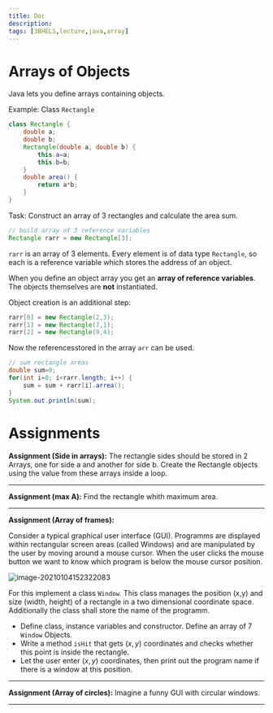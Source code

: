```yaml
---
title: Doc
description: 
tags: [3BHELS,lecture,java,array]
---
```


# Arrays of Objects

Java lets you define arrays containing objects.

Example: Class `Rectangle` 

```java
class Rectangle {
    double a;
    double b;
    Rectangle(double a, double b) {
        this.a=a;
        this.b=b;
    }
    double area() {
        return a*b;
    }
}
```



Task: Construct an array of 3 rectangles and calculate the area sum.

```java
// build array of 3 reference variables
Rectangle rarr = new Rectangle[3];
```

`rarr` is an array of 3 elements. Every element is of data type `Rectangle`, so each is a reference variable which stores the address of an object.

When you define an object array you get an **array of reference variables**. The objects themselves are **not** instantiated. 


Object creation is an additional step:

```java
rarr[0] = new Rectangle(2,3);
rarr[1] = new Rectangle(7,1);
rarr[2] = new Rectangle(9,4);
```

Now the referencesstored in the array `arr` can be used.

```java
// sum rectangle areas
double sum=0;
for(int i=0; i<rarr.length; i++) {
    sum = sum + rarr[i].arrea();
}
System.out.println(sum);
```





# Assignments

**Assignment (Side in arrays):** The rectangle sides should be stored in 2 Arrays, one for side a and another for side b. Create the Rectangle objects using the value from these arrays inside a loop.



---

**Assignment (max A):** Find the rectangle whith maximum area.



---

**Assignment (Array of frames):**

Consider a typical graphical user interface (GUI). Programms are displayed within rectangular screen areas (called Windows) and are manipulated by the user by moving around a mouse cursor. When the user clicks the mouse button we want to know which program is below the mouse cursor position.

![image-20210104152322083](fig/image-20210104152322083.png)

For this implement a class  `Window`. This class manages the position (x,y) and size (width, height) of a rectangle in a two dimensional coordinate space. Additionally the class shall store the name of the programm.

- Define class, instance variables and constructor.
  Define an array of 7 `Window` Objects.
- Write a method `isHit` that gets $(x,y)$ coordinates and checks whether this point is inside the rectangle. 
- Let the user enter $(x,y)$ coordinates, then print out the program name if there is a window at this position.

---



**Assignment (Array of circles):**
Imagine a funny GUI with circular windows.

---













